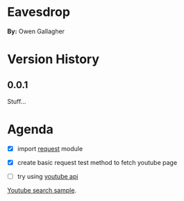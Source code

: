 # Eavesdrop

__By:__ Owen Gallagher

# Version History

## 0.0.1

Stuff...

# Agenda

- [x] import [request](https://github.com/request/request) module

- [x] create basic request test method to fetch youtube page

- [ ] try using [youtube api](https://developers.google.com/youtube/v3/docs/)

[Youtube search sample](https://github.com/googleapis/google-api-nodejs-client/blob/master/samples/youtube/search.js).